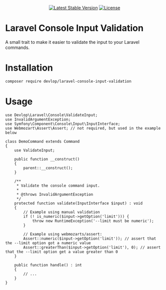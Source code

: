 <p align="center">
    <a href="https://packagist.org/packages/devlop/laravel-console-input-validation"><img src="https://img.shields.io/packagist/v/devlop/laravel-console-input-validation" alt="Latest Stable Version"></a>
    <a href="https://github.com/devlop-ab/laravel-console-input-validation/blob/master/LICENSE.md"><img src="https://img.shields.io/packagist/l/devlop/laravel-console-input-validation" alt="License"></a>
</p>

# Laravel Console Input Validation

A small trait to make it easier to validate the input to your Laravel commands.

# Installation

```bash
composer require devlop/laravel-console-input-validation
```

# Usage

```
use Devlop\Laravel\Console\ValidateInput;
use InvalidArgumentException;
use Symfony\Component\Console\Input\InputInterface;
use Webmozart\Assert\Assert; // not required, but used in the example below

class DemoCommand extends Command
{
    use ValidateInput;

    public function __construct()
    {
        parent::__construct();
    }

    /**
     * Validate the console command input.
     *
     * @throws InvalidArgumentException
     */
    protected function validate(InputInterface $input) : void
    {
        // Example using manual validation
        if (! is_numeric($input->getOption('limit'))) {
            throw new RuntimeException('--limit must be numeric');
        }

        // Example using webmozarts/assert:
        Assert::numeric($input->getOption('limit')); // assert that the --limit option got a numeric value
        Assert::greaterThan($input->getOption('limit'), 0); // assert that the --limit option get a value greater than 0
    }

    public function handle() : int
    {
        // ...
    }
}
```
